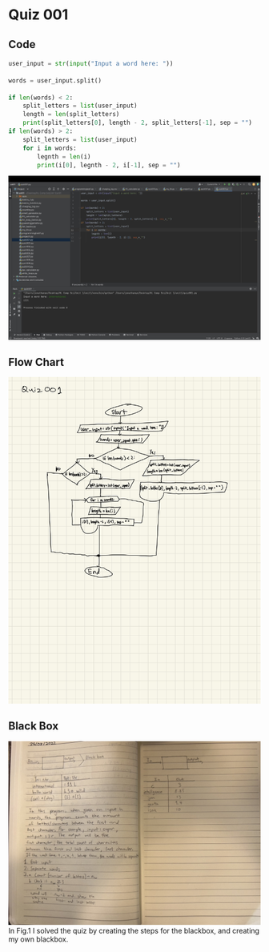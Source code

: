 # Quiz 001

## Code
```.py
user_input = str(input("Input a word here: "))

words = user_input.split()

if len(words) < 2:
    split_letters = list(user_input)
    length = len(split_letters)
    print(split_letters[0], length - 2, split_letters[-1], sep = "")
if len(words) > 2:
    split_letters = list(user_input)
    for i in words:
        legnth = len(i)
        print(i[0], legnth - 2, i[-1], sep = "")
```


![](quiz001code.jpg)


## Flow Chart


![](001flowchart.jpg)


## Black Box
![](quiz001.jpg)
In Fig.1 I solved the quiz by creating the steps for the blackbox, and creating my own blackbox.
